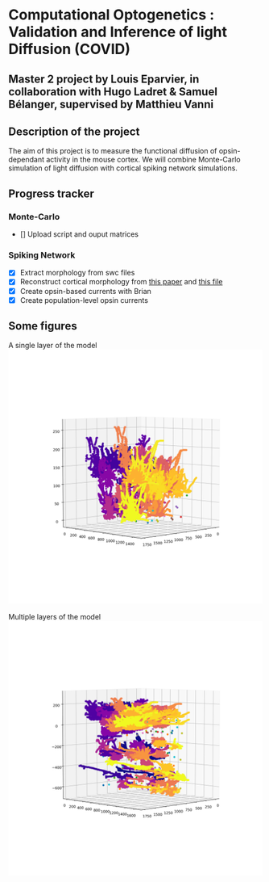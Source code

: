 # Computational Optogenetics : Validation and Inference of light Diffusion (COVID)
## Master 2 project by Louis Eparvier, in collaboration with Hugo Ladret & Samuel Bélanger, supervised by Matthieu Vanni

## Description of the project
The aim of this project is to measure the functional diffusion of opsin-dependant activity in the mouse cortex. We will combine Monte-Carlo simulation of light diffusion with cortical spiking network simulations.
 
## Progress tracker 
### Monte-Carlo 
* [] Upload script and ouput matrices
### Spiking Network
* [x] Extract morphology from swc files
* [x] Reconstruct cortical morphology from [this paper](https://www.biorxiv.org/content/10.1101/662189v2.full.pdf) and [this file](https://www.dropbox.com/sh/w5u31m3hq6u2x5m/AAD34a7F63f7nRYUq2vLR3sha/build_model/column_structure.xlsx?dl=0)
* [x] Create opsin-based currents with Brian
* [x] Create population-level opsin currents

## Some figures
A single layer of the model 
![Cannot display correctly image](https://github.com/hugoladret/covid/blob/master/figs/onelayer.png)

Multiple layers of the model 
![Cannot display correctly image](https://github.com/hugoladret/covid/blob/master/figs/all_layers.png)
